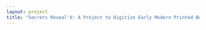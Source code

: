 ```yaml
--- 
layout: project 
title: "Secrets Reveal'd: A Project to Digitize Early Modern Printed Books of Alchemy and "Chymistry"" 
---
```



